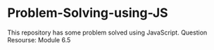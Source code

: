 # Problem-Solving-using-JS

This repository has some problem solved using JavaScript.
Question Resourse: Module 6.5
